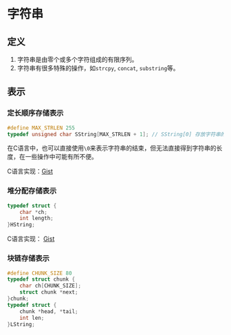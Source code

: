 # 字符串

## 定义
1. 字符串是由零个或多个字符组成的有限序列。
2. 字符串有很多特殊的操作，如`strcpy`, `concat`, `substring`等。

## 表示
### 定长顺序存储表示
```c
#define MAX_STRLEN 255
typedef unsigned char SString[MAX_STRLEN + 1]; // SString[0] 存放字符串的长度
```


在C语言中，也可以直接使用`\0`来表示字符串的结束，但无法直接得到字符串的长度，在一些操作中可能有所不便。

C语言实现：[Gist](https://gist.github.com/yunwu528491/3b122f08b01fb58e06a537a20bc3f1f5)

### 堆分配存储表示
```c
typedef struct {
    char *ch;
    int length;
}HString;
```

C语言实现： [Gist](https://gist.github.com/yunwu528491/e77ac2600fa36dc4e0275e387ba04fa0)


### 块链存储表示
```c
#define CHUNK_SIZE 80
typedef struct chunk {
    char ch[CHUNK_SIZE];
    struct chunk *next;
}chunk;
typedef struct {
    chunk *head, *tail;
    int len;
}LString;
```


